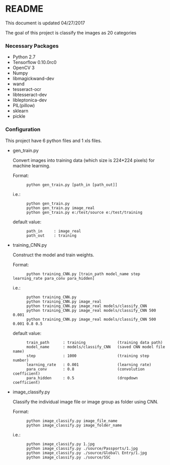 # README #

This document is updated 04/27/2017

The goal of this project is classify the images as 20 categories

### Necessary Packages ###

* Python 2.7
* Tensorflow 0.10.0rc0
* OpenCV 3
* Numpy
* libmagickwand-dev
* wand
* tesseract-ocr
* libtesseract-dev
* libleptonica-dev
* PIL(pillow)
* sklearn
* pickle


### Configuration ###
This project have 6 python files and 1 xls files.

* gen_train.py

    Convert images into training data (which size is 224*224 pixels) for machine learning.

    Format:

            python gen_train.py [path_in [path_out]]

    i.e.:

            python gen_train.py
            python gen_train.py image_real
            python gen_train.py e:/test/source e:/test/training

    default value:

            path_in     : image_real
            path_out    : training

* training_CNN.py

    Construct the model and train weights.

    Format:

            python training_CNN.py [train_path model_name step learning_rate para_conv para_hidden]

    i.e.:

            python training_CNN.py
            python training_CNN.py image_real
            python training_CNN.py image_real models/classify_CNN
            python training_CNN.py image_real models/classify_CNN 500 0.001
            python training_CNN.py image_real models/classify_CNN 500 0.001 0.8 0.5

    default value:

            train_path      : training              (training data path)
            model_name      : models/classify_CNN   (saved CNN model file name)
            step            : 1000                  (training step number)
            learning_rate   : 0.001                 (learning rate)
            para_conv       : 0.8                   (convolution coefficient)
            para_hidden     : 0.5                   (dropdown coefficient)

* image_classify.py

    Classify the individual image file or image group as folder using CNN.

    Format:

            python image_classify.py image_file_name
            python image_classify.py image_folder_name

    i.e.:

            python image_classify.py 1.jpg
            python image_classify.py ./source/Passports/1.jpg
            python image_classify.py ./source/Global\ Entry/1.jpg
            python image_classify.py ./source/SSC

